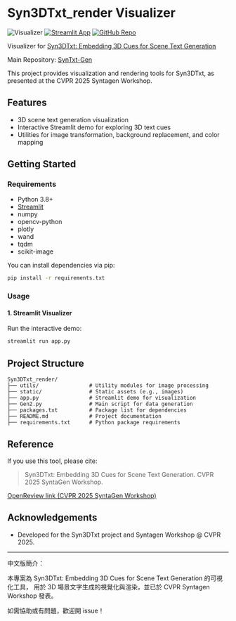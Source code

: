 # Syn3DTxt_render Visualizer
![Visualizer](https://img.shields.io/badge/Visualizer-8A2BE2)
[![Streamlit App](https://static.streamlit.io/badges/streamlit_badge_black_white.svg)](https://syn3dtxt-visualizer.streamlit.app/) [![GitHub Repo](https://img.shields.io/badge/GitHub-SynTxt--Gen-blue?logo=github)](https://github.com/theohsiung/SynTxt-Gen)

Visualizer for [Syn3DTxt: Embedding 3D Cues for Scene Text Generation](https://openreview.net/forum?id=QmY75NG5Vp&referrer=%5BAuthor%20Console%5D(%2Fgroup%3Fid%3Dthecvf.com%2FCVPR%2F2025%2FWorkshop%2FSyntaGen%2FAuthors%23your-submissions))

Main Repository: [SynTxt-Gen](https://github.com/theohsiung/SynTxt-Gen)

This project provides visualization and rendering tools for Syn3DTxt, as presented at the CVPR 2025 Syntagen Workshop.

## Features
- 3D scene text generation visualization
- Interactive Streamlit demo for exploring 3D text cues
- Utilities for image transformation, background replacement, and color mapping

## Getting Started

### Requirements
- Python 3.8+
- [Streamlit](https://streamlit.io/)
- numpy
- opencv-python
- plotly
- wand
- tqdm
- scikit-image

You can install dependencies via pip:
```bash
pip install -r requirements.txt
```

### Usage
#### 1. Streamlit Visualizer
Run the interactive demo:
```bash
streamlit run app.py
```

## Project Structure
```
Syn3DTxt_render/
├── utils/                # Utility modules for image processing
├── static/               # Static assets (e.g., images)
├── app.py                # Streamlit demo for visualization
├── Gen2.py               # Main script for data generation
├── packages.txt          # Package list for dependencies
├── README.md             # Project documentation
├── requirements.txt      # Python package requirements
```

## Reference
If you use this tool, please cite:

> Syn3DTxt: Embedding 3D Cues for Scene Text Generation. CVPR 2025 SyntaGen Workshop.

[OpenReview link (CVPR 2025 SyntaGen Workshop)](https://openreview.net/forum?id=QmY75NG5Vp&referrer=%5BAuthor%20Console%5D(%2Fgroup%3Fid%3Dthecvf.com%2FCVPR%2F2025%2FWorkshop%2FSyntaGen%2FAuthors%23your-submissions))



## Acknowledgements
- Developed for the Syn3DTxt project and Syntagen Workshop @ CVPR 2025.

---
中文版簡介：

本專案為 Syn3DTxt: Embedding 3D Cues for Scene Text Generation 的可視化工具，
用於 3D 場景文字生成的視覺化與渲染，並已於 CVPR Syntagen Workshop 發表。

如需協助或有問題，歡迎開 issue！
